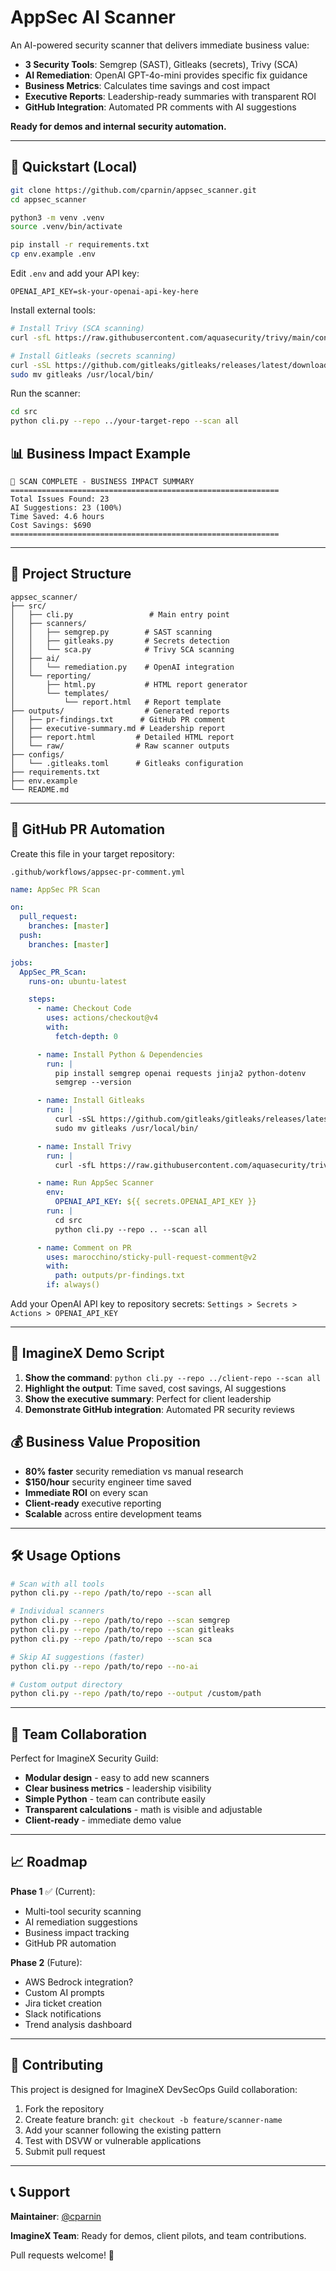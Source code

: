 # AppSec AI Scanner

An AI-powered security scanner that delivers immediate business value:

- **3 Security Tools**: Semgrep (SAST), Gitleaks (secrets), Trivy (SCA)
- **AI Remediation**: OpenAI GPT-4o-mini provides specific fix guidance
- **Business Metrics**: Calculates time savings and cost impact
- **Executive Reports**: Leadership-ready summaries with transparent ROI
- **GitHub Integration**: Automated PR comments with AI suggestions

**Ready for demos and internal security automation.**

---

## 🚀 Quickstart (Local)

```bash
git clone https://github.com/cparnin/appsec_scanner.git
cd appsec_scanner

python3 -m venv .venv
source .venv/bin/activate

pip install -r requirements.txt
cp env.example .env
```

Edit `.env` and add your API key:

```env
OPENAI_API_KEY=sk-your-openai-api-key-here
```

Install external tools:
```bash
# Install Trivy (SCA scanning)
curl -sfL https://raw.githubusercontent.com/aquasecurity/trivy/main/contrib/install.sh | sh -s -- -b /usr/local/bin

# Install Gitleaks (secrets scanning)  
curl -sSL https://github.com/gitleaks/gitleaks/releases/latest/download/gitleaks_$(uname -s)_$(uname -m).tar.gz | tar -xz
sudo mv gitleaks /usr/local/bin/
```

Run the scanner:

```bash
cd src
python cli.py --repo ../your-target-repo --scan all
```

## 📊 Business Impact Example

```
🎉 SCAN COMPLETE - BUSINESS IMPACT SUMMARY
============================================================
Total Issues Found: 23
AI Suggestions: 23 (100%)
Time Saved: 4.6 hours
Cost Savings: $690
============================================================
```

---

## 📁 Project Structure

```
appsec_scanner/
├── src/
│   ├── cli.py                 # Main entry point
│   ├── scanners/
│   │   ├── semgrep.py        # SAST scanning
│   │   ├── gitleaks.py       # Secrets detection
│   │   └── sca.py            # Trivy SCA scanning
│   ├── ai/
│   │   └── remediation.py    # OpenAI integration
│   └── reporting/
│       ├── html.py           # HTML report generator
│       └── templates/
│           └── report.html   # Report template
├── outputs/                  # Generated reports
│   ├── pr-findings.txt      # GitHub PR comment
│   ├── executive-summary.md # Leadership report
│   ├── report.html         # Detailed HTML report
│   └── raw/                # Raw scanner outputs
├── configs/
│   └── .gitleaks.toml      # Gitleaks configuration
├── requirements.txt
├── env.example
└── README.md
```

---

## 🤖 GitHub PR Automation

Create this file in your target repository:

`.github/workflows/appsec-pr-comment.yml`

```yaml
name: AppSec PR Scan

on:
  pull_request:
    branches: [master]
  push:
    branches: [master]

jobs:
  AppSec_PR_Scan:
    runs-on: ubuntu-latest

    steps:
      - name: Checkout Code
        uses: actions/checkout@v4
        with:
          fetch-depth: 0

      - name: Install Python & Dependencies
        run: |
          pip install semgrep openai requests jinja2 python-dotenv
          semgrep --version

      - name: Install Gitleaks
        run: |
          curl -sSL https://github.com/gitleaks/gitleaks/releases/latest/download/gitleaks_$(uname -s)_$(uname -m).tar.gz | tar -xz
          sudo mv gitleaks /usr/local/bin/

      - name: Install Trivy
        run: |
          curl -sfL https://raw.githubusercontent.com/aquasecurity/trivy/main/contrib/install.sh | sh -s -- -b /usr/local/bin

      - name: Run AppSec Scanner
        env:
          OPENAI_API_KEY: ${{ secrets.OPENAI_API_KEY }}
        run: |
          cd src
          python cli.py --repo .. --scan all

      - name: Comment on PR
        uses: marocchino/sticky-pull-request-comment@v2
        with:
          path: outputs/pr-findings.txt
        if: always()
```

Add your OpenAI API key to repository secrets:
`Settings > Secrets > Actions > OPENAI_API_KEY`

---

## 🎯 ImagineX Demo Script

1. **Show the command**: `python cli.py --repo ../client-repo --scan all`
2. **Highlight the output**: Time saved, cost savings, AI suggestions
3. **Show the executive summary**: Perfect for client leadership
4. **Demonstrate GitHub integration**: Automated PR security reviews

## 💰 Business Value Proposition

- **80% faster** security remediation vs manual research
- **$150/hour** security engineer time saved
- **Immediate ROI** on every scan
- **Client-ready** executive reporting
- **Scalable** across entire development teams

---

## 🛠️ Usage Options

```bash
# Scan with all tools
python cli.py --repo /path/to/repo --scan all

# Individual scanners
python cli.py --repo /path/to/repo --scan semgrep
python cli.py --repo /path/to/repo --scan gitleaks  
python cli.py --repo /path/to/repo --scan sca

# Skip AI suggestions (faster)
python cli.py --repo /path/to/repo --no-ai

# Custom output directory
python cli.py --repo /path/to/repo --output /custom/path
```

---

## 👥 Team Collaboration

Perfect for ImagineX Security Guild:
- **Modular design** - easy to add new scanners
- **Clear business metrics** - leadership visibility
- **Simple Python** - team can contribute easily
- **Transparent calculations** - math is visible and adjustable
- **Client-ready** - immediate demo value

---

## 📈 Roadmap

**Phase 1** ✅ (Current):
- Multi-tool security scanning
- AI remediation suggestions  
- Business impact tracking
- GitHub PR automation

**Phase 2** (Future):
- AWS Bedrock integration?
- Custom AI prompts
- Jira ticket creation
- Slack notifications
- Trend analysis dashboard

---

## 🤝 Contributing

This project is designed for ImagineX DevSecOps Guild collaboration:

1. Fork the repository
2. Create feature branch: `git checkout -b feature/scanner-name`
3. Add your scanner following the existing pattern
4. Test with DSVW or vulnerable applications
5. Submit pull request

---

## 📞 Support

**Maintainer**: [@cparnin](https://github.com/cparnin)

**ImagineX Team**: Ready for demos, client pilots, and team contributions.

Pull requests welcome! 🚀
